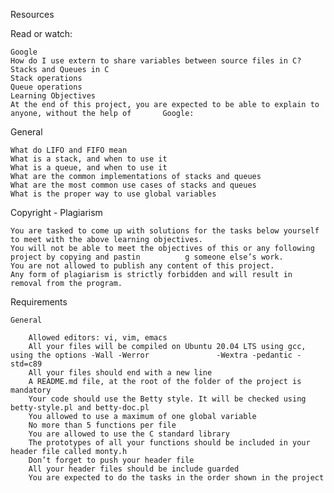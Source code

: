Resources

Read or watch:

	Google
	How do I use extern to share variables between source files in C?
	Stacks and Queues in C
	Stack operations
	Queue operations
	Learning Objectives
	At the end of this project, you are expected to be able to explain to anyone, without the help of		Google:

General

	What do LIFO and FIFO mean
	What is a stack, and when to use it
	What is a queue, and when to use it
	What are the common implementations of stacks and queues
	What are the most common use cases of stacks and queues
	What is the proper way to use global variables

Copyright - Plagiarism

	You are tasked to come up with solutions for the tasks below yourself to meet with the above learning objectives.
	You will not be able to meet the objectives of this or any following project by copying and pastin			g someone else’s work.
	You are not allowed to publish any content of this project.
	Any form of plagiarism is strictly forbidden and will result in removal from the program.

Requirements

	General

		Allowed editors: vi, vim, emacs
		All your files will be compiled on Ubuntu 20.04 LTS using gcc, using the options -Wall -Werror				 -Wextra -pedantic -std=c89
		All your files should end with a new line
		A README.md file, at the root of the folder of the project is mandatory
		Your code should use the Betty style. It will be checked using betty-style.pl and betty-doc.pl
		You allowed to use a maximum of one global variable
		No more than 5 functions per file
		You are allowed to use the C standard library
		The prototypes of all your functions should be included in your header file called monty.h
		Don’t forget to push your header file
		All your header files should be include guarded
		You are expected to do the tasks in the order shown in the project
